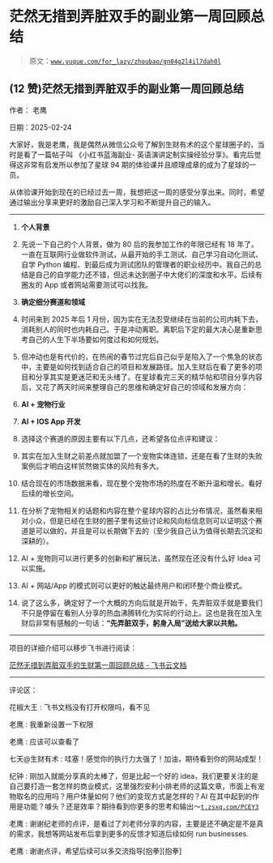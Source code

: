# 茫然无措到弄脏双手的副业第一周回顾总结

> 原文：[`www.yuque.com/for_lazy/zhoubao/gn04g2l4il7dah0l`](https://www.yuque.com/for_lazy/zhoubao/gn04g2l4il7dah0l)

## (12 赞)茫然无措到弄脏双手的副业第一周回顾总结

作者： 老鹰

日期：2025-02-24

大家好，我是老鹰，我是偶然从微信公众号了解到生财有术的这个星球圈子的，当时是看了一篇帖子叫 《​​小红书蓝海副业-
英语演讲定制实操经验分享》。看完后觉得这非常有启发所以参加了星球 94 期的体验课并且顺理成章的成为了星球的一员。

从体验课开始到现在的已经过去一周，我想把这一周的感受分享出来。同时，希望通过输出分享来更好的激励自己深入学习和不断提升自己的输入。

* * *

1.  **个人背景**

2.  先说一下自己的个人背景，做为 80 后的我参加工作的年限已经有 18 年了。一直在互联网行业做软件测试，从最开始的手工测试、自己学习自动化测试、自学 Python 编程、到最后成为测试团队的管理者的职业经历中。我自己的总结是自己的自学能力还不错，但远未达到圈子中大佬们的深度和水平。后续有圈友的 App 或者网站需要测试可以找我。

3.  **确定细分赛道和领域**

4.  时间来到 2025 年后 1 月份，因为实在无法忍受继续在当前的公司内耗下去，消耗别人的同时也内耗自己。于是冲动离职。离职后下定的最大决心是重新思考自己的人生下半场要如何度过和如何规划。

5.  但冲动也是有代价的，在热闹的春节过完后自己似乎是陷入了一个焦急的状态中，主要是如何找到适合自己的项目和发展路径。加入生财后在看了更多的项目和分享其实是更迷茫和无头绪了。在星球看完三天的精华帖和项目分享内容后，又花了两天时间来整理自己的思维和确定好自己的领域和发展方向：

6.  **AI + 宠物行业**

7.  **AI + IOS App 开发**

8.  选择这个赛道的原因主要有以下几点，还希望各位点评和建议：

9.  其实在加入生财之前差点就加盟了一个宠物实体连锁，还是在看了生财的失败案例后才明白这样贸然做实体的风险有多大。

10.  结合现在的市场数据来看，现在整个宠物市场的热度在不断升温和增长。看好后续的增长空间。

11.  在分析了宠物相关的话题和内容在整个星球内容的占比分布情况，虽然看来相对小众，但是已经在生财的圈子里有这些讨论和风向标信息则可以证明这个赛道是可以做的，并且是可以长期做下去的（至少我自己认为值得长期去沉淀和深耕的）。

12.  AI + 宠物则可以进行更多的创新和扩展玩法，虽然现在还没有什么好 Idea 可以实施。

13.  AI + 网站/App 的模式则可以更好的触达最终用户和闭环整个商业模式。

14.  说了这么多，确定好了一个大概的方向后就是开始干，先弄脏双手就是要我们不只是停留在看别人分享的热血沸腾转化为实际的行动上。这也是我在加入生财后非常有感触的一句话：**“先弄脏双手，躬身入局”送给大家以共勉。**

* * *

项目的详细介绍可以移步飞书进行阅读：

[﻿​​﻿﻿​‍​​​​﻿​‍​​​​​‌​​​​​‌⁠‬​﻿​‍⁠‌​‬‬‌﻿​​​﻿﻿​​⁠茫然无措到弄脏双手的生财第一周回顾总结 -
飞书云文档](https://p76vqogctb.feishu.cn/mindnotes/T9dxbkwobmeAjVnWuMbcIvOTnwe)

* * *

评论区：

花椒大王 : 飞书文档没有打开权限吗，看不见

老鹰 : 我重新设置一下权限

老鹰 : 应该可以查看了

七天@生财有术 : 哇塞！感觉你的执行力太强了！加油，期待看到你的网站成型！

纪钟 : 刚加入就能分享真的太棒了，但是比起一个好的
idea，我们更要关注的是自己要打造一套怎样的商业模式，这里强烈安利小排老师的这篇文章，市面上有宠物取名的应用吗？用户体量如何？他们的变现方式是怎样的？AI
在其中起到的作用是功能？噱头？还是效率？期待看到你更多的思考和输出～[`t.zsxq.com/PCEY3`](https://t.zsxq.com/PCEY3)

老鹰 : 谢谢纪老师的点评，是看过了刘老师分享的内容，主要是还不确定是不是真的需求，我想等网站发布后拿到更多的反馈才知道后续如何 run businesses.

老鹰 : 谢谢点评，希望后续可以多交流指导[抱拳][抱拳]